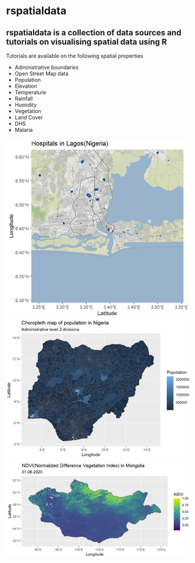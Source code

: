 # rspatialdata

## rspatialdata is a collection of data sources and tutorials on visualising spatial data using R

Tutorials are available on the following spatial properties

- Administrative boundaries
- Open Street Map data
- Population
- Elevation
- Temperature
- Rainfall
- Humidity
- Vegetation
- Land Cover
- DHS
- Malaria

<img src="images/lagos_hospitals.PNG" width="500">
<img src="images/nigeria_population.PNG" width="500">
<img src="images/ndvi_mongolia.PNG" width="500">